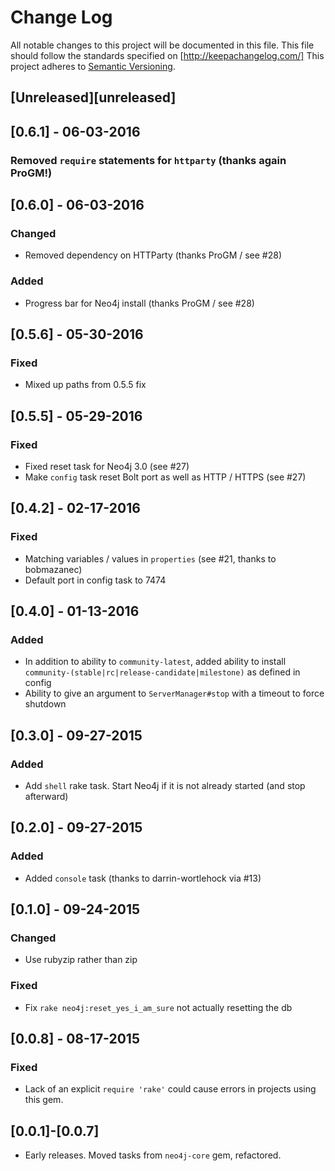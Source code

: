 # Change Log
All notable changes to this project will be documented in this file.
This file should follow the standards specified on [http://keepachangelog.com/]
This project adheres to [Semantic Versioning](http://semver.org/).

## [Unreleased][unreleased]

## [0.6.1] - 06-03-2016

### Removed `require` statements for `httparty` (thanks again ProGM!)

## [0.6.0] - 06-03-2016

### Changed

- Removed dependency on HTTParty (thanks ProGM / see #28)

### Added

- Progress bar for Neo4j install (thanks ProGM / see #28)

## [0.5.6] - 05-30-2016

### Fixed

- Mixed up paths from 0.5.5 fix

## [0.5.5] - 05-29-2016

### Fixed

- Fixed reset task for Neo4j 3.0 (see #27)
- Make `config` task reset Bolt port as well as HTTP / HTTPS (see #27)

## [0.4.2] - 02-17-2016

### Fixed

- Matching variables / values in `properties` (see #21, thanks to bobmazanec)
- Default port in config task to 7474

## [0.4.0] - 01-13-2016

### Added

- In addition to ability to `community-latest`, added ability to install `community-(stable|rc|release-candidate|milestone)` as defined in config
- Ability to give an argument to `ServerManager#stop` with a timeout to force shutdown

## [0.3.0] - 09-27-2015

### Added
- Add `shell` rake task.  Start Neo4j if it is not already started (and stop afterward)

## [0.2.0] - 09-27-2015

### Added
- Added `console` task (thanks to darrin-wortlehock via #13)

## [0.1.0] - 09-24-2015

### Changed
- Use rubyzip rather than zip

### Fixed
- Fix `rake neo4j:reset_yes_i_am_sure` not actually resetting the db

## [0.0.8] - 08-17-2015

### Fixed

- Lack of an explicit `require 'rake'` could cause errors in projects using this gem.

## [0.0.1]-[0.0.7]
- Early releases. Moved tasks from `neo4j-core` gem, refactored.
